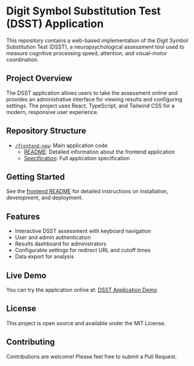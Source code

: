 # Digit Symbol Substitution Test (DSST) Application

This repository contains a web-based implementation of the Digit Symbol Substitution Test (DSST), a neuropsychological assessment tool used to measure cognitive processing speed, attention, and visual-motor coordination.

## Project Overview

The DSST application allows users to take the assessment online and provides an administrative interface for viewing results and configuring settings. The project uses React, TypeScript, and Tailwind CSS for a modern, responsive user experience.

## Repository Structure

- [`/frontend-new`](frontend-new/): Main application code
  - [README](frontend-new/README.md): Detailed information about the frontend application
  - [Specification](frontend-new/docs/DSST_SPEC.md): Full application specification

## Getting Started

See the [frontend README](frontend-new/README.md) for detailed instructions on installation, development, and deployment.

## Features

- Interactive DSST assessment with keyboard navigation
- User and admin authentication
- Results dashboard for administrators
- Configurable settings for redirect URL and cutoff times
- Data export for analysis

## Live Demo

You can try the application online at: [DSST Application Demo](https://zj52.github.io/DSST)

## License

This project is open source and available under the MIT License.

## Contributing

Contributions are welcome! Please feel free to submit a Pull Request. 
